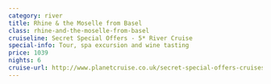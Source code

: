 ```yaml
---
category: river
title: Rhine & the Moselle from Basel
class: rhine-and-the-moselle-from-basel
cruiseline: Secret Special Offers - 5* River Cruise
special-info: Tour, spa excursion and wine tasting
price: 1039
nights: 6
cruise-url: http://www.planetcruise.co.uk/secret-special-offers-cruises/5-river-cruise/14-october-2016/121635?utm_medium=referral&utm_source=secret-escapes&utm_campaign=website
---
```

